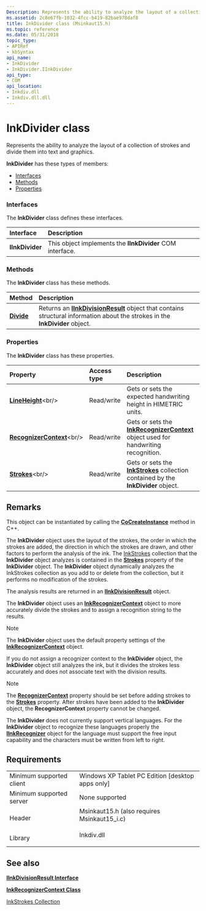 ```yaml
---
Description: Represents the ability to analyze the layout of a collection of strokes and divide them into text and graphics.
ms.assetid: 2c8e67fb-1032-4fcc-b419-82bae978daf8
title: InkDivider class (Msinkaut15.h)
ms.topic: reference
ms.date: 05/31/2018
topic_type: 
- APIRef
- kbSyntax
api_name: 
- InkDivider
- InkDivider.IInkDivider
api_type: 
- COM
api_location: 
- Inkdiv.dll
- Inkdiv.dll.dll
---
```


# InkDivider class

Represents the ability to analyze the layout of a collection of strokes and divide them into text and graphics.

**InkDivider** has these types of members:

-   [Interfaces](#interfaces)
-   [Methods](#methods)
-   [Properties](#properties)

### Interfaces

The **InkDivider** class defines these interfaces.



| Interface       | Description                                                          |
|:----------------|:---------------------------------------------------------------------|
| **IInkDivider** | This object implements the **IInkDivider** COM interface.<br/> |



 

### Methods

The **InkDivider** class has these methods.



| Method                              | Description                                                                                                                                                        |
|:------------------------------------|:-------------------------------------------------------------------------------------------------------------------------------------------------------------------|
| [**Divide**](https://msdn.microsoft.com/library/ms702500(v=VS.85).aspx) | Returns an [**IInkDivisionResult**](/windows/desktop/api/msinkaut15/nn-msinkaut15-iinkdivisionresult) object that contains structural information about the strokes in the **InkDivider** object.<br/> |



 

### Properties

The **InkDivider** class has these properties.



| Property                                                             | Access type           | Description                                                                                                                     |
|:---------------------------------------------------------------------|:----------------------|:--------------------------------------------------------------------------------------------------------------------------------|
| [**LineHeight**](https://msdn.microsoft.com/library/ms699524(v=VS.85).aspx)<br/>               | Read/write<br/> | Gets or sets the expected handwriting height in HIMETRIC units.<br/>                                                      |
| [**RecognizerContext**](https://msdn.microsoft.com/library/ms701736(v=VS.85).aspx)<br/> | Read/write<br/> | Gets or sets the [**InkRecognizerContext**](inkrecognizercontext-class.md) object used for handwriting recognition.<br/> |
| [**Strokes**](https://msdn.microsoft.com/library/ms698600(v=VS.85).aspx)<br/>                     | Read/write<br/> | Gets or sets the [**InkStrokes**](https://msdn.microsoft.com/library/ms703293(v=VS.85).aspx) collection contained by the **InkDivider** object. <br/>     |



 

## Remarks

This object can be instantiated by calling the [**CoCreateInstance**](https://docs.microsoft.com/windows/desktop/api/combaseapi/nf-combaseapi-cocreateinstance) method in C++.

The **InkDivider** object uses the layout of the strokes, the order in which the strokes are added, the direction in which the strokes are drawn, and other factors to perform the analysis of the ink. The [InkStrokes](https://msdn.microsoft.com/library/ms703293(v=VS.85).aspx) collection that the **InkDivider** object analyzes is contained in the [**Strokes**](https://msdn.microsoft.com/library/ms698600(v=VS.85).aspx) property of the **InkDivider** object. The **InkDivider** object dynamically analyzes the InkStrokes collection as you add to or delete from the collection, but it performs no modification of the strokes.

The analysis results are returned in an [**IInkDivisionResult**](/windows/desktop/api/msinkaut15/nn-msinkaut15-iinkdivisionresult) object.

The **InkDivider** object uses an [**InkRecognizerContext**](inkrecognizercontext-class.md) object to more accurately divide the strokes and to assign a recognition string to the results.

> [!Note]  
> The **InkDivider** object uses the default property settings of the [**InkRecognizerContext**](inkrecognizercontext-class.md) object.

 

If you do not assign a recognizer context to the **InkDivider** object, the **InkDivider** object still analyzes the ink, but it divides the strokes less accurately and does not associate text with the division results.

> [!Note]  
> The [**RecognizerContext**](https://msdn.microsoft.com/library/ms701736(v=VS.85).aspx) property should be set before adding strokes to the [**Strokes**](https://msdn.microsoft.com/library/ms698600(v=VS.85).aspx) property. After strokes have been added to the **InkDivider** object, the **RecognizerContext** property cannot be changed.

 

The **InkDivider** does not currently support vertical languages. For the **InkDivider** object to recognize these languages properly the [**IInkRecognizer**](/windows/desktop/api/msinkaut/nn-msinkaut-iinkrecognizer) object for the language must support the free input capability and the characters must be written from left to right.

## Requirements



|                                     |                                                                                                                         |
|-------------------------------------|-------------------------------------------------------------------------------------------------------------------------|
| Minimum supported client<br/> | Windows XP Tablet PC Edition \[desktop apps only\]<br/>                                                           |
| Minimum supported server<br/> | None supported<br/>                                                                                               |
| Header<br/>                   | <dl> <dt>Msinkaut15.h (also requires Msinkaut15\_i.c)</dt> </dl> |
| Library<br/>                  | <dl> <dt>Inkdiv.dll</dt> </dl>                                   |



## See also

<dl> <dt>

[**IInkDivisionResult Interface**](/windows/desktop/api/msinkaut15/nn-msinkaut15-iinkdivisionresult)
</dt> <dt>

[**InkRecognizerContext Class**](inkrecognizercontext-class.md)
</dt> <dt>

[InkStrokes Collection](https://msdn.microsoft.com/library/ms703293(v=VS.85).aspx)
</dt> </dl>

 

 




